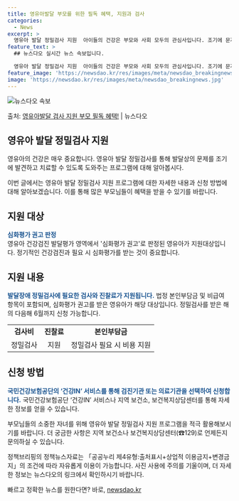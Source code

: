 ```yaml
---
title: 영유아발달 부모를 위한 필독 혜택, 지원과 검사
categories:
  - News
excerpt: >
  영유아 발달 정밀검사 지원  아이들의 건강은 부모와 사회 모두의 관심사입니다. 조기에 문제를 발견하고 치료하…
feature_text: >
  ## 뉴스다오 실시간 뉴스 속보입니다.

  영유아 발달 정밀검사 지원  아이들의 건강은 부모와 사회 모두의 관심사입니다. 조기에 문제를 발견하고 치료하…
feature_image: 'https://newsdao.kr/res/images/meta/newsdao_breakingnews.jpg'
image: 'https://newsdao.kr/res/images/meta/newsdao_breakingnews.jpg'
---
```


![뉴스다오 속보](https://newsdao.kr/res/images/meta/newsdao_breakingnews.jpg)

<p>출처: <a href="https://newsdao.kr/4565" rel="dofollow">영유아발달 검사 지원 부모 필독 혜택!</a> | 뉴스다오</p>

<h2 data-ke-size="size26">영유아 발달 정밀검사 지원</h2>
영유아의 건강은 매우 중요합니다. 영유아 발달 정밀검사를 통해 발달상의 문제를 조기에 발견하고 치료할 수 있도록 도와주는 프로그램에 대해 알아봅시다.

<p data-ke-size="size16">이번 글에서는 영유아 발달 정밀검사 지원 프로그램에 대한 자세한 내용과 신청 방법에 대해 알아보겠습니다. 이를 통해 많은 부모님들이 혜택을 받을 수 있기를 바랍니다.</p>

<h2 data-ke-size="size24">지원 대상</h2>
<b><span style="color: #1a5490;">심화평가 권고 판정</span></b><br>
영유아 건강검진 발달평가 영역에서 '심화평가 권고'로 판정된 영유아가 지원대상입니다. 정기적인 건강검진과 필요 시 심화평가를 받는 것이 중요합니다.

<h2 data-ke-size="size24">지원 내용</h2>
<b><span style="color: #1a5490;">발달장애 정밀검사에 필요한 검사와 진찰료가 지원됩니다.</span></b>
법정 본인부담금 및 비급여 항목이 포함되며, 심화평가 권고를 받은 영유아가 해당 대상입니다. 정밀검사를 받은 해의 다음해 6월까지 신청 가능합니다.

<table>
	<tr>
		<td style="text-align: center; height: 17px;"><b>검사비</b></td>
		<td style="text-align: center; height: 17px;"><b>진찰료</b></td>
		<td style="text-align: center; height: 17px;"><b>본인부담금</b></td>
	</tr>
	<tr>
		<td style="text-align: center; height: 17px;">정밀검사</td>
		<td style="text-align: center; height: 17px;">지원</td>
		<td style="text-align: center; height: 17px;">정밀검사 필요 시 비용 지원</td>
	</tr>
</table>

<h2 data-ke-size="size24">신청 방법</h2>
<b><span style="color: #1a5490;">국민건강보험공단의 ‘건강IN’ 서비스를 통해 검진기관 또는 의료기관을 선택하여 신청합니다.</span></b> 국민건강보험공단 ‘건강IN’ 서비스나 지역 보건소, 보건복지상담센터를 통해 자세한 정보를 얻을 수 있습니다.

<p data-ke-size="size16">부모님들의 소중한 자녀를 위해 영유아 발달 정밀검사 지원 프로그램을 적극 활용해보시기를 바랍니다. 더 궁금한 사항은 지역 보건소나 보건복지상담센터(☎129)로 언제든지 문의하실 수 있습니다.</p>

정책브리핑의 정책뉴스자료는 「공공누리 제4유형:출처표시+상업적 이용금지+변경금지」의 조건에 따라 자유롭게 이용이 가능합니다. 사진 사용에 주의를 기울이며, 더 자세한 정보는 뉴스다오의 링크에서 확인하시기 바랍니다. 

빠르고 정확한 뉴스를 원한다면? 바로, <a href="https://newsdao.kr" rel="dofollow">newsdao.kr</a>


